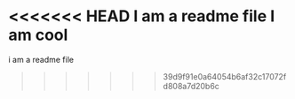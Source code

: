 <<<<<<< HEAD
I am a readme file I am cool
=======
i am a readme file
>>>>>>> 39d9f91e0a64054b6af32c17072fd808a7d20b6c

